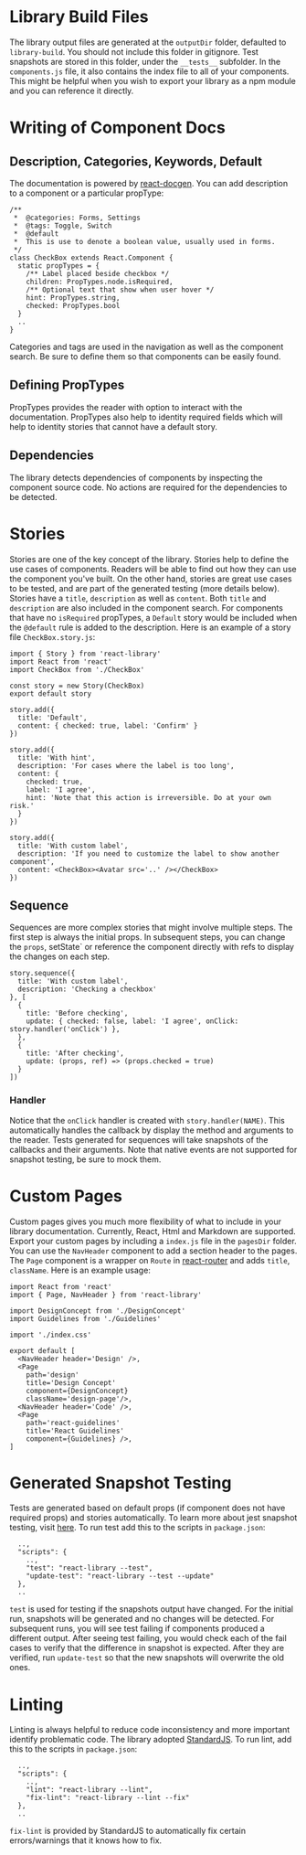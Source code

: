 # Library Build Files
The library output files are generated at the `outputDir` folder, defaulted to `library-build`. You should not include this folder in gitignore. Test snapshots are stored in this folder, under the `__tests__` subfolder. In the `components.js` file, it also contains the index file to all of your components. This might be helpful when you wish to export your library as a npm module and you can reference it directly.

# Writing of Component Docs

## Description, Categories, Keywords, Default
The documentation is powered by [react-docgen](https://github.com/reactjs/react-docgen). You can add description to a component or a particular propType:
```
/**
 *  @categories: Forms, Settings
 *  @tags: Toggle, Switch
 *  @default
 *  This is use to denote a boolean value, usually used in forms.
 */
class CheckBox extends React.Component {
  static propTypes = {
    /** Label placed beside checkbox */
    children: PropTypes.node.isRequired,
    /** Optional text that show when user hover */
    hint: PropTypes.string,
    checked: PropTypes.bool
  }
  ..
}
```
Categories and tags are used in the navigation as well as the component search. Be sure to define them so that components can be easily found.

## Defining PropTypes
PropTypes provides the reader with option to interact with the documentation. PropTypes also help to identity required fields which will help to identity stories that cannot have a default story.

## Dependencies
The library detects dependencies of components by inspecting the component source code. No actions are required for the dependencies to be detected.

# Stories
Stories are one of the key concept of the library. Stories help to define the use cases of components. Readers will be able to find out how they can use the component you've built. On the other hand, stories are great use cases to be tested, and are part of the generated testing (more details below). Stories have a `title`, `description` as well as `content`. Both `title` and `description` are also included in the component search. For components that have no `isRequired` propTypes, a `Default` story would be included when the `@default` rule is added to the description. Here is an example of a story file `CheckBox.story.js`:
```
import { Story } from 'react-library'
import React from 'react'
import CheckBox from './CheckBox'

const story = new Story(CheckBox)
export default story

story.add({
  title: 'Default',
  content: { checked: true, label: 'Confirm' }
})

story.add({
  title: 'With hint',
  description: 'For cases where the label is too long',
  content: {
    checked: true,
    label: 'I agree',
    hint: 'Note that this action is irreversible. Do at your own risk.'
  }
})

story.add({
  title: 'With custom label',
  description: 'If you need to customize the label to show another component',
  content: <CheckBox><Avatar src='..' /></CheckBox>
})
```

## Sequence
Sequences are more complex stories that might involve multiple steps. The first step is always the initial props. In subsequent steps, you can change the `props`, setState` or reference the component directly with refs to display the changes on each step.
```
story.sequence({
  title: 'With custom label',
  description: 'Checking a checkbox'
}, [
  {
    title: 'Before checking',
    update: { checked: false, label: 'I agree', onClick: story.handler('onClick') },
  },
  {
    title: 'After checking',
    update: (props, ref) => (props.checked = true)
  }
])
```

### Handler
Notice that the `onClick` handler is created with `story.handler(NAME)`. This automatically handles the callback by display the method and arguments to the reader. Tests generated for sequences will take snapshots of the callbacks and their arguments. Note that native events are not supported for snapshot testing, be sure to mock them.

# Custom Pages
Custom pages gives you much more flexibility of what to include in your library documentation. Currently, React, Html and Markdown are supported. Export your custom pages by including a `index.js` file in the `pagesDir` folder. You can use the `NavHeader` component to add a section header to the pages. The `Page` component is a wrapper on `Route` in [react-router](https://github.com/reactjs/react-router) and adds `title`, `className`. Here is an example usage:
```
import React from 'react'
import { Page, NavHeader } from 'react-library'

import DesignConcept from './DesignConcept'
import Guidelines from './Guidelines'

import './index.css'

export default [
  <NavHeader header='Design' />,
  <Page
    path='design'
    title='Design Concept'
    component={DesignConcept}
    className='design-page'/>,
  <NavHeader header='Code' />,
  <Page
    path='react-guidelines'
    title='React Guidelines'
    component={Guidelines} />,
]
```

# Generated Snapshot Testing
Tests are generated based on default props (if component does not have required props) and stories automatically. To learn more about jest snapshot testing, visit [here](https://facebook.github.io/jest/blog/2016/07/27/jest-14.html). To run test add this to the scripts in `package.json`:
```
  ..,
  "scripts": {
    ..,
    "test": "react-library --test",
    "update-test": "react-library --test --update"
  },
  ..
```
`test` is used for testing if the snapshots output have changed. For the initial run, snapshots will be generated and no changes will be detected. For subsequent runs, you will see test failing if components produced a different output. After seeing test failing, you would check each of the fail cases to verify that the difference in snapshot is expected. After they are verified, run `update-test` so that the new snapshots will overwrite the old ones.

# Linting
Linting is always helpful to reduce code inconsistency and more important identify problematic code. The library adopted [StandardJS](http://standardjs.com). To run lint, add this to the scripts in `package.json`:
```
  ..,
  "scripts": {
    ..,
    "lint": "react-library --lint",
    "fix-lint": "react-library --lint --fix"
  },
  ..
```
`fix-lint` is provided by StandardJS to automatically fix certain errors/warnings that it knows how to fix.

